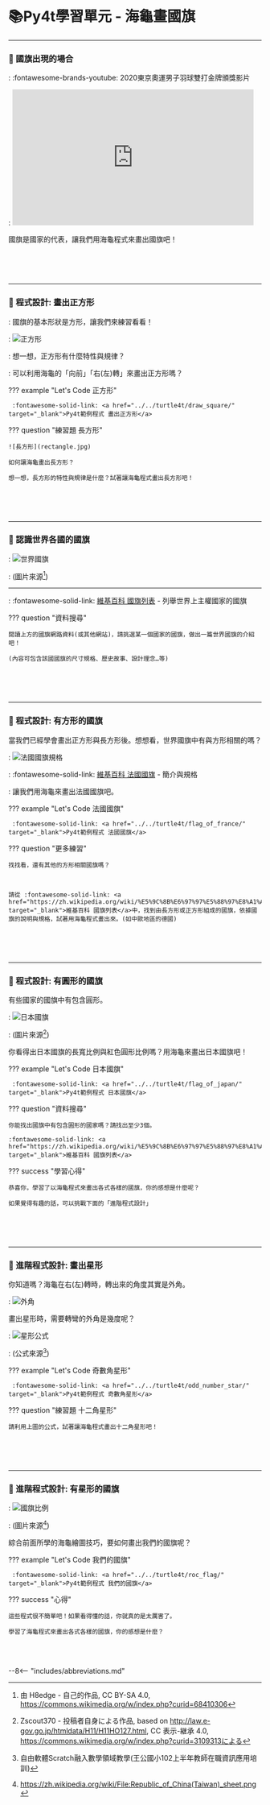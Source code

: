 

# 📚Py4t學習單元 - 海龜畫國旗

----------------------------


###  📙 國旗出現的場合 


: :fontawesome-brands-youtube: 2020東京奧運男子羽球雙打金牌頒獎影片


: <iframe width="480" height="270" src="https://www.youtube.com/embed/FX5F3pk5MWU" title="YouTube video player" frameborder="0" allow="accelerometer; autoplay; clipboard-write; encrypted-media; gyroscope; picture-in-picture" allowfullscreen></iframe>

國旗是國家的代表，讓我們用海龜程式來畫出國旗吧！


<br/><br/><br/> 

----------------------------


###  📕 程式設計: 畫出正方形

: 國旗的基本形狀是方形，讓我們來練習看看！

: ![正方形](../../turtle4t/draw_square.jpg) 



: 想一想，正方形有什麼特性與規律？

: 可以利用海龜的「向前」「右(左)轉」來畫出正方形嗎？

??? example "Let's Code 正方形"

     :fontawesome-solid-link: <a href="../../turtle4t/draw_square/" target="_blank">Py4t範例程式 畫出正方形</a>

??? question "練習題 長方形"

    ![長方形](rectangle.jpg)  

    如何讓海龜畫出長方形？

    想一想，長方形的特性與規律是什麼？試著讓海龜程式畫出長方形吧！

<br/><br/><br/> 




----------------------------

###  📒 認識世界各國的國旗

: ![世界國旗](640px-Flag-map_of_the_world_2018.png)

: (圖片來源[^1])

[^1]: 由 H8edge - 自己的作品, CC BY-SA 4.0, https://commons.wikimedia.org/w/index.php?curid=68410306

----------------------------

: :fontawesome-solid-link: <a href="https://zh.wikipedia.org/wiki/%E5%9C%8B%E6%97%97%E5%88%97%E8%A1%A8" target="_blank">維基百科 國旗列表</a> - 列舉世界上主權國家的國旗

??? question "資料搜尋"

    閱讀上方的國旗網路資料(或其他網站)，請挑選某一個國家的國旗，做出一篇世界國旗的介紹吧！    

    (內容可包含該國國旗的尺寸規格、歷史故事、設計理念…等)

<br/><br/><br/> 

----------------------------

###  📗 程式設計: 有方形的國旗

當我們已經學會畫出正方形與長方形後。想想看，世界國旗中有與方形相關的嗎？


: ![法國國旗規格](french_flag_spec.png)



: :fontawesome-solid-link: <a href="https://zh.wikipedia.org/wiki/%E6%B3%95%E5%9B%BD%E5%9B%BD%E6%97%97" target="_blank">維基百科 法國國旗</a> - 簡介與規格

: 讓我們用海龜來畫出法國國旗吧。

??? example "Let's Code 法國國旗"

     :fontawesome-solid-link: <a href="../../turtle4t/flag_of_france/" target="_blank">Py4t範例程式 法國國旗</a>

??? question "更多練習"

    找找看，還有其他的方形相關國旗嗎？



    請從 :fontawesome-solid-link: <a href="https://zh.wikipedia.org/wiki/%E5%9C%8B%E6%97%97%E5%88%97%E8%A1%A8" target="_blank">維基百科 國旗列表</a>中，找到由長方形或正方形組成的國旗，依據國旗的說明與規格，試著用海龜程式畫出來。(如中歐地區的德國)

<br/><br/><br/>

----------------------------

###  📘 程式設計: 有圓形的國旗

有些國家的國旗中有包含圓形。

: ![日本國旗](japan_flag_spec.png)

: (圖片來源[^2])

[^2]: Zscout370 - 投稿者自身による作品, based on http://law.e-gov.go.jp/htmldata/H11/H11HO127.html, CC 表示-継承 4.0, https://commons.wikimedia.org/w/index.php?curid=3109313による

你看得出日本國旗的長寬比例與紅色圓形比例嗎？用海龜來畫出日本國旗吧！

??? example "Let's Code 日本國旗"

     :fontawesome-solid-link: <a href="../../turtle4t/flag_of_japan/" target="_blank">Py4t範例程式 日本國旗</a>


??? question "資料搜尋"

    你能找出國旗中有包含圓形的國家嗎？請找出至少3個。    

    :fontawesome-solid-link: <a href="https://zh.wikipedia.org/wiki/%E5%9C%8B%E6%97%97%E5%88%97%E8%A1%A8" target="_blank">維基百科 國旗列表</a>

??? success "學習心得"

    恭喜你，學習了以海龜程式來畫出各式各樣的國旗，你的感想是什麼呢？

    如果覺得有趣的話，可以挑戰下面的「進階程式設計」

<br/><br/><br/>

----------------------------

###  📓 進階程式設計: 畫出星形

你知道嗎？海龜在右(左)轉時，轉出來的角度其實是外角。

: ![外角](external_angle.jpg)

畫出星形時，需要轉彎的外角是幾度呢？

: ![星形公式](star_formula.jpg)

: (公式來源[^3])

[^3]: 自由軟體Scratch融入數學領域教學(王公國小102上半年教師在職資訊應用培訓)

??? example "Let's Code 奇數角星形"

     :fontawesome-solid-link: <a href="../../turtle4t/odd_number_star/" target="_blank">Py4t範例程式 奇數角星形</a>

??? question "練習題 十二角星形"

    請利用上圖的公式，試著讓海龜程式畫出十二角星形吧！

<br/><br/><br/>

----------------------------

###  📓 進階程式設計: 有星形的國旗



: ![國旗比例](roc_flag_spec.jpg)

: (圖片來源[^4])

[^4]: https://zh.wikipedia.org/wiki/File:Republic_of_China(Taiwan)_sheet.png

綜合前面所學的海龜繪圖技巧，要如何畫出我們的國旗呢？

??? example "Let's Code 我們的國旗"

     :fontawesome-solid-link: <a href="../../turtle4t/roc_flag/" target="_blank">Py4t範例程式 我們的國旗</a>

??? success "心得"

    這些程式很不簡單吧！如果看得懂的話，你就真的是太厲害了。 

    學習了海龜程式來畫出各式各樣的國旗，你的感想是什麼？

<br/><br/>




--8<-- "includes/abbreviations.md"







